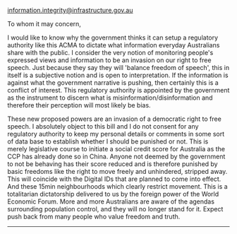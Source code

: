 information.integrity@infrastructure.gov.au

To whom it may concern,

I would like to know why the government thinks it can setup a regulatory authority like this
ACMA to dictate what information everyday Australians share with the public.
I consider the very notion of monitoring people's expressed views and information to be an
invasion on our right to free speech. Just because they say they will 'balance freedom of
speech', this in itself is a subjective notion and is open to interpretation. If the information is
against what the government narrative is pushing, then certainly this is a conflict of interest.
This regulatory authority is appointed by the government as the instrument to discern what is
misinformation/disinformation and therefore their perception will most likely be bias.

These new proposed powers are an invasion of a democratic right to free speech.
I absolutely object to this bill and I do not consent for any regulatory authority to keep my
personal details or comments in some sort of data base to establish whether I should be
punished or not. This is merely legislative course to initiate a social credit score for Australia
as the CCP has already done so in China. Anyone not deemed by the government to not be
behaving has their score reduced and is therefore punished by basic freedoms like the right to
move freely and unhindered, stripped away.
This will coincide with the Digital IDs that are planned to come into effect. And these 15min
neighbourhoods which clearly restrict movement. This is a totalitarian dictatorship delivered
to us by the foreign power of the World Economic Forum.
More and more Australians are aware of the agendas surrounding population control, and
they will no longer stand for it.
Expect push back from many people who value freedom and truth.


-----

